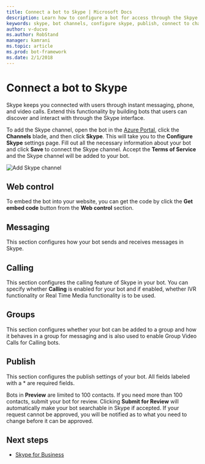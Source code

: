 ```yaml
---
title: Connect a bot to Skype | Microsoft Docs
description: Learn how to configure a bot for access through the Skpye interface.
keywords: skype, bot channels, configure skype, publish, connect to channels
author: v-ducvo
ms.author: RobStand
manager: kamrani
ms.topic: article
ms.prod: bot-framework
ms.date: 2/1/2018
---
```


# Connect a bot to Skype

Skype keeps you connected with users through instant messaging, phone, and video calls. Extend this functionality by building bots that users can discover and interact with through the Skype interface.

To add the Skype channel, open the bot in the [Azure Portal](https://portal.azure.com/), click the **Channels** blade, and then click **Skype**. This will take you to the **Configure Skype** settings page. Fill out all the necessary information about your bot and click **Save** to connect the Skype channel. Accept the **Terms of Service** and the Skype channel will be added to your bot.

![Add Skype channel](~/media/channels/skype-addchannel.png)

## Web control

To embed the bot into your website, you can get the code by click the **Get embed code** button from the **Web control** section.

## Messaging

This section configures how your bot sends and receives messages in Skype.

## Calling

This section configures the calling feature of Skype in your bot. You can specify whether **Calling** is enabled for your bot and if enabled, whether IVR functionality or Real Time Media functionality is to be used.

## Groups

This section configures whether your bot can be added to a group and how it behaves in a group for messaging and is also used to enable Group Video Calls for Calling bots.

## Publish

This section configures the publish settings of your bot. All fields labeled with a * are required fields.

Bots in **Preview** are limited to 100 contacts. If you need more than 100 contacts, submit your bot for review. Clicking **Submit for Review** will automatically make your bot searchable in Skype if accepted. If your request cannot be approved, you will be notified as to what you need to change before it can be approved.

## Next steps

* [Skype for Business](bot-service-channel-connect-skypeforbusiness.md)
